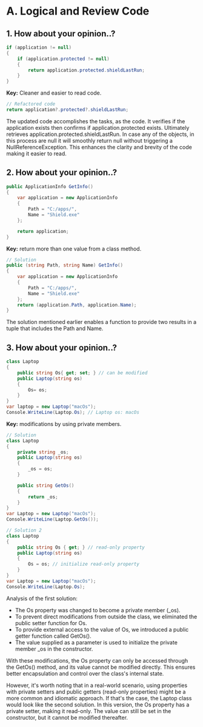 # A. Logical and Review Code
## 1. How about your opinion..?
```csharp
if (application != null)
{
    if (application.protected != null)
    {
        return application.protected.shieldLastRun;
    }
}
```
**Key:** Cleaner and easier to read code.

```csharp
// Refactored code
return application?.protected?.shieldLastRun;
```
The updated code accomplishes the tasks, as the code. It verifies if the application exists then confirms if application.protected exists. Ultimately retrieves application.protected.shieldLastRun. In case any of the objects, in this process are null it will smoothly return null without triggering a NullReferenceException. This enhances the clarity and brevity of the code making it easier to read.

## 2. How about your opinion..?
```csharp
public ApplicationInfo GetInfo()
{
    var application = new ApplicationInfo
    {
        Path = "C:/apps/",
        Name = "Shield.exe"
    };

    return application;
}
```
**Key:** return more than one value from a class method.

```csharp
// Solution
public (string Path, string Name) GetInfo()
{
    var application = new ApplicationInfo
    {
        Path = "C:/apps/",
        Name = "Shield.exe"
    };
    return (application.Path, application.Name);
}
```
The solution mentioned earlier enables a function to provide two results in a tuple that includes the Path and Name. 

## 3. How about your opinion..?

```csharp
class Laptop
{
    public string Os{ get; set; } // can be modified
    public Laptop(string os)
    {
        Os= os;
    }
}
var laptop = new Laptop("macOs");
Console.WriteLine(Laptop.Os); // Laptop os: macOs
```
**Key:** modifications by using private members.

```csharp
// Solution
class Laptop
{
    private string _os;
    public Laptop(string os)
    {
        _os = os;
    }

    public string GetOs()
    {
        return _os;
    }
}
var Laptop = new Laptop("macOs");
Console.WriteLine(Laptop.GetOs());

// Solution 2
class Laptop
{
    public string Os { get; } // read-only property
    public Laptop(string os)
    {
        Os = os; // initialize read-only property
    }
}
var Laptop = new Laptop("macOs");
Console.WriteLine(Laptop.Os);
```
Analysis of the first solution:
- The Os property was changed to become a private member (_os).
- To prevent direct modifications from outside the class, we eliminated the public setter function for Os.
- To provide external access to the value of Os, we introduced a public getter function called GetOs().
- The value supplied as a parameter is used to initialize the private member _os in the constructor.

With these modifications, the Os property can only be accessed through the GetOs() method, and its value cannot be modified directly. This ensures better encapsulation and control over the class's internal state.

However, it's worth noting that in a real-world scenario, using properties with private setters and public getters (read-only properties) might be a more common and idiomatic approach. If that's the case, the Laptop class would look like the second solution. In this version, the Os property has a private setter, making it read-only. The value can still be set in the constructor, but it cannot be modified thereafter.


